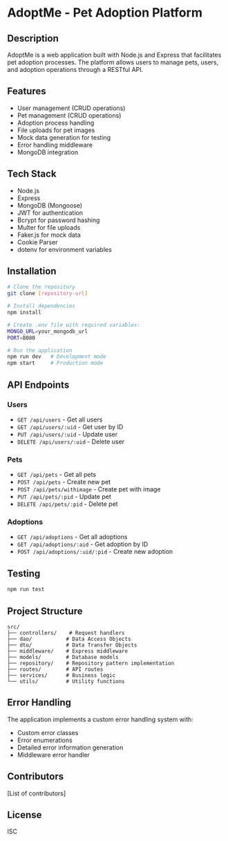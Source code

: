 # AdoptMe - Pet Adoption Platform

## Description
AdoptMe is a web application built with Node.js and Express that facilitates pet adoption processes. The platform allows users to manage pets, users, and adoption operations through a RESTful API.

## Features
- User management (CRUD operations)
- Pet management (CRUD operations)
- Adoption process handling
- File uploads for pet images
- Mock data generation for testing
- Error handling middleware
- MongoDB integration

## Tech Stack
- Node.js
- Express
- MongoDB (Mongoose)
- JWT for authentication
- Bcrypt for password hashing
- Multer for file uploads
- Faker.js for mock data
- Cookie Parser
- dotenv for environment variables

## Installation
```bash
# Clone the repository
git clone [repository-url]

# Install dependencies
npm install

# Create .env file with required variables:
MONGO_URL=your_mongodb_url
PORT=8080

# Run the application
npm run dev   # Development mode
npm start     # Production mode
```

## API Endpoints

### Users
- `GET /api/users` - Get all users
- `GET /api/users/:uid` - Get user by ID
- `PUT /api/users/:uid` - Update user
- `DELETE /api/users/:uid` - Delete user

### Pets
- `GET /api/pets` - Get all pets
- `POST /api/pets` - Create new pet
- `POST /api/pets/withimage` - Create pet with image
- `PUT /api/pets/:pid` - Update pet
- `DELETE /api/pets/:pid` - Delete pet

### Adoptions
- `GET /api/adoptions` - Get all adoptions
- `GET /api/adoptions/:aid` - Get adoption by ID
- `POST /api/adoptions/:uid/:pid` - Create new adoption

## Testing
```bash
npm run test
```

## Project Structure
```
src/
├── controllers/    # Request handlers
├── dao/           # Data Access Objects
├── dto/           # Data Transfer Objects
├── middleware/    # Express middleware
├── models/        # Database models
├── repository/    # Repository pattern implementation
├── routes/        # API routes
├── services/      # Business logic
└── utils/         # Utility functions
```

## Error Handling
The application implements a custom error handling system with:
- Custom error classes
- Error enumerations
- Detailed error information generation
- Middleware error handler

## Contributors
[List of contributors]

## License
ISC